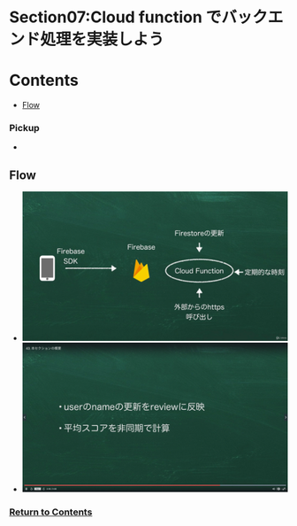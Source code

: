 # Section07:Cloud function でバックエンド処理を実装しよう

<a id = "contents">

# Contents
* [Flow](#flow)

### Pickup
* 


<a id = "flow">

## Flow
* ![Image](../src/Section07/images/init001.png)
* ![Image](../src/Section07/images/init002.png)

### [Return to Contents](#contents)